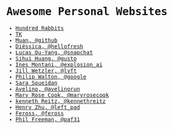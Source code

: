 <samp>
  
# Awesome Personal Websites

- [Hundred Rabbits](http://100r.co)
- [TK](https://www.iamtk.co)
- [Muan, @github](https://muan.co/)
- [Diéssica, @hellofresh](https://diessi.ca/)
- [Lucas Ou-Yang, @snapchat](https://codelucas.com/)
- [Sihui Huang, @gusto](https://www.sihui.io/)
- [Ines Montani, @explosion_ai](https://ines.io/about)
- [Jill Wetzler, @lyft](https://www.jillwetzler.com/)
- [Philip Walton, @google](https://philipwalton.com/)
- [Sara Soueidan](https://www.sarasoueidan.com/)
- [Avelino, @avelinorun](https://avelino.run/blog/)
- [Mary Rose Cook, @maryrosecook](https://maryrosecook.com/)
- [kenneth Reitz, @kennethreitz](https://www.kennethreitz.org)
- [Henry Zhu, @left_pad](https://www.henryzoo.com)
- [Feross, @feross](https://feross.org/)
- [Phil Freeman, @paf31](https://blog.functorial.com/)

</samp>
